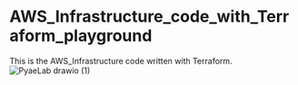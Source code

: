 # AWS_Infrastructure_code_with_Terraform_playground

This is the AWS_Infrastructure code written with Terraform.
![PyaeLab drawio (1)](https://github.com/Impyaephyo/AWS_Infrastructure_code_with_Terraform_playground/assets/77662642/f3b5d64e-d500-44a5-93b0-c3e68dc37a5a)
